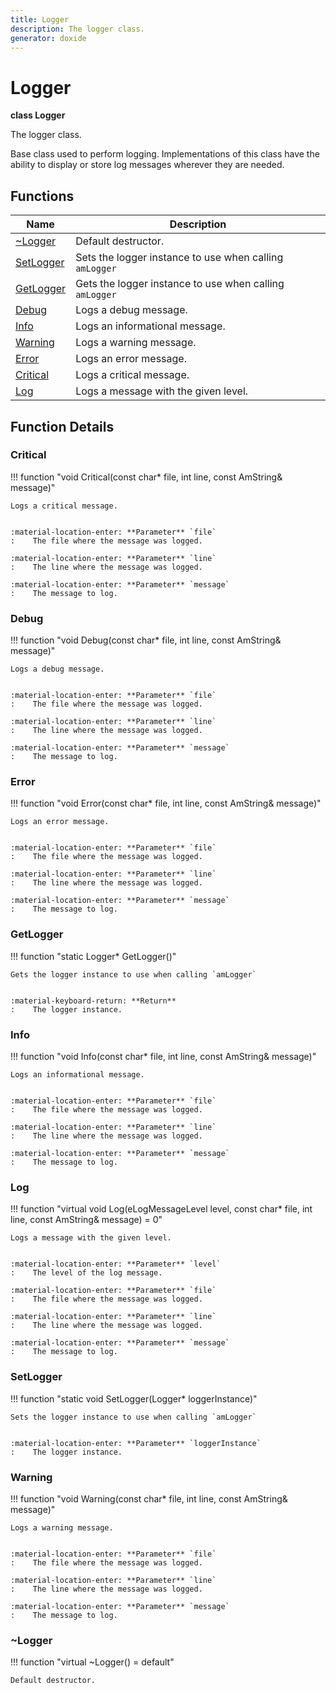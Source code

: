 ```yaml
---
title: Logger
description: The logger class.
generator: doxide
---
```



# Logger

**class  Logger**


The logger class.

Base class used to perform logging. Implementations of this class have the ability to display or store
log messages wherever they are needed.


    


## Functions

| Name | Description |
| ---- | ----------- |
| [~Logger](#_u007eLogger) | Default destructor.  |
| [SetLogger](#SetLogger) | Sets the logger instance to use when calling `amLogger` |
| [GetLogger](#GetLogger) | Gets the logger instance to use when calling `amLogger` |
| [Debug](#Debug) | Logs a debug message. |
| [Info](#Info) | Logs an informational message. |
| [Warning](#Warning) | Logs a warning message. |
| [Error](#Error) | Logs an error message. |
| [Critical](#Critical) | Logs a critical message. |
| [Log](#Log) | Logs a message with the given level. |

## Function Details

### Critical<a name="Critical"></a>
!!! function "void Critical(const char&#42; file, int line, const AmString&amp; message)"

    
    Logs a critical message.
    
    
    :material-location-enter: **Parameter** `file`
    :    The file where the message was logged.
        
    :material-location-enter: **Parameter** `line`
    :    The line where the message was logged.
        
    :material-location-enter: **Parameter** `message`
    :    The message to log.
                
    

### Debug<a name="Debug"></a>
!!! function "void Debug(const char&#42; file, int line, const AmString&amp; message)"

    
    Logs a debug message.
    
    
    :material-location-enter: **Parameter** `file`
    :    The file where the message was logged.
        
    :material-location-enter: **Parameter** `line`
    :    The line where the message was logged.
        
    :material-location-enter: **Parameter** `message`
    :    The message to log.
                
    

### Error<a name="Error"></a>
!!! function "void Error(const char&#42; file, int line, const AmString&amp; message)"

    
    Logs an error message.
    
    
    :material-location-enter: **Parameter** `file`
    :    The file where the message was logged.
        
    :material-location-enter: **Parameter** `line`
    :    The line where the message was logged.
        
    :material-location-enter: **Parameter** `message`
    :    The message to log.
                
    

### GetLogger<a name="GetLogger"></a>
!!! function "static Logger&#42; GetLogger()"

    
    Gets the logger instance to use when calling `amLogger`
    
    
    :material-keyboard-return: **Return**
    :    The logger instance.
            
    

### Info<a name="Info"></a>
!!! function "void Info(const char&#42; file, int line, const AmString&amp; message)"

    
    Logs an informational message.
    
    
    :material-location-enter: **Parameter** `file`
    :    The file where the message was logged.
        
    :material-location-enter: **Parameter** `line`
    :    The line where the message was logged.
        
    :material-location-enter: **Parameter** `message`
    :    The message to log.
                
    

### Log<a name="Log"></a>
!!! function "virtual void Log(eLogMessageLevel level, const char&#42; file, int line, const AmString&amp; message) = 0"

    
    Logs a message with the given level.
    
    
    :material-location-enter: **Parameter** `level`
    :    The level of the log message.
        
    :material-location-enter: **Parameter** `file`
    :    The file where the message was logged.
        
    :material-location-enter: **Parameter** `line`
    :    The line where the message was logged.
        
    :material-location-enter: **Parameter** `message`
    :    The message to log.
                
    

### SetLogger<a name="SetLogger"></a>
!!! function "static void SetLogger(Logger&#42; loggerInstance)"

    
    Sets the logger instance to use when calling `amLogger`
    
    
    :material-location-enter: **Parameter** `loggerInstance`
    :    The logger instance.
                
    

### Warning<a name="Warning"></a>
!!! function "void Warning(const char&#42; file, int line, const AmString&amp; message)"

    
    Logs a warning message.
    
    
    :material-location-enter: **Parameter** `file`
    :    The file where the message was logged.
        
    :material-location-enter: **Parameter** `line`
    :    The line where the message was logged.
        
    :material-location-enter: **Parameter** `message`
    :    The message to log.
                
    

### ~Logger<a name="_u007eLogger"></a>
!!! function "virtual ~Logger() = default"

    
    Default destructor.
             
    
    
    

